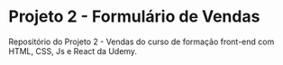 # Projeto 2 - Formulário de Vendas 
Repositório do Projeto 2 - Vendas do curso de formação front-end com HTML, CSS, Js e React da Udemy.

